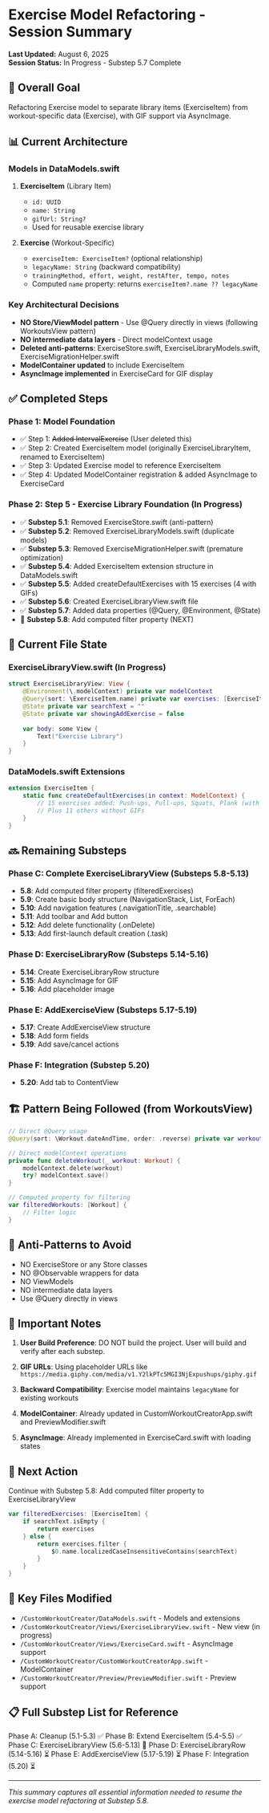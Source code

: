 # Exercise Model Refactoring - Session Summary

**Last Updated:** August 6, 2025  
**Session Status:** In Progress - Substep 5.7 Complete

## 🎯 Overall Goal
Refactoring Exercise model to separate library items (ExerciseItem) from workout-specific data (Exercise), with GIF support via AsyncImage.

## 📊 Current Architecture

### Models in DataModels.swift
1. **ExerciseItem** (Library Item)
   - `id: UUID`
   - `name: String`  
   - `gifUrl: String?`
   - Used for reusable exercise library

2. **Exercise** (Workout-Specific)
   - `exerciseItem: ExerciseItem?` (optional relationship)
   - `legacyName: String` (backward compatibility)
   - `trainingMethod, effort, weight, restAfter, tempo, notes`
   - Computed `name` property: returns `exerciseItem?.name ?? legacyName`

### Key Architectural Decisions
- **NO Store/ViewModel pattern** - Use @Query directly in views (following WorkoutsView pattern)
- **NO intermediate data layers** - Direct modelContext usage
- **Deleted anti-patterns**: ExerciseStore.swift, ExerciseLibraryModels.swift, ExerciseMigrationHelper.swift
- **ModelContainer updated** to include ExerciseItem
- **AsyncImage implemented** in ExerciseCard for GIF display

## ✅ Completed Steps

### Phase 1: Model Foundation
- ✅ Step 1: ~~Added IntervalExercise~~ (User deleted this)
- ✅ Step 2: Created ExerciseItem model (originally ExerciseLibraryItem, renamed to ExerciseItem)
- ✅ Step 3: Updated Exercise model to reference ExerciseItem
- ✅ Step 4: Updated ModelContainer registration & added AsyncImage to ExerciseCard

### Phase 2: Step 5 - Exercise Library Foundation (In Progress)
- ✅ **Substep 5.1**: Removed ExerciseStore.swift (anti-pattern)
- ✅ **Substep 5.2**: Removed ExerciseLibraryModels.swift (duplicate models)
- ✅ **Substep 5.3**: Removed ExerciseMigrationHelper.swift (premature optimization)
- ✅ **Substep 5.4**: Added ExerciseItem extension structure in DataModels.swift
- ✅ **Substep 5.5**: Added createDefaultExercises with 15 exercises (4 with GIFs)
- ✅ **Substep 5.6**: Created ExerciseLibraryView.swift file
- ✅ **Substep 5.7**: Added data properties (@Query, @Environment, @State)
- 🔄 **Substep 5.8**: Add computed filter property (NEXT)

## 📁 Current File State

### ExerciseLibraryView.swift (In Progress)
```swift
struct ExerciseLibraryView: View {
    @Environment(\.modelContext) private var modelContext
    @Query(sort: \ExerciseItem.name) private var exercises: [ExerciseItem]
    @State private var searchText = ""
    @State private var showingAddExercise = false
    
    var body: some View {
        Text("Exercise Library")
    }
}
```

### DataModels.swift Extensions
```swift
extension ExerciseItem {
    static func createDefaultExercises(in context: ModelContext) {
        // 15 exercises added: Push-ups, Pull-ups, Squats, Plank (with GIFs)
        // Plus 11 others without GIFs
    }
}
```

## 🔜 Remaining Substeps

### Phase C: Complete ExerciseLibraryView (Substeps 5.8-5.13)
- **5.8**: Add computed filter property (filteredExercises)
- **5.9**: Create basic body structure (NavigationStack, List, ForEach)
- **5.10**: Add navigation features (.navigationTitle, .searchable)
- **5.11**: Add toolbar and Add button
- **5.12**: Add delete functionality (.onDelete)
- **5.13**: Add first-launch default creation (.task)

### Phase D: ExerciseLibraryRow (Substeps 5.14-5.16)
- **5.14**: Create ExerciseLibraryRow structure
- **5.15**: Add AsyncImage for GIF
- **5.16**: Add placeholder image

### Phase E: AddExerciseView (Substeps 5.17-5.19)
- **5.17**: Create AddExerciseView structure
- **5.18**: Add form fields
- **5.19**: Add save/cancel actions

### Phase F: Integration (Substep 5.20)
- **5.20**: Add tab to ContentView

## 🏗️ Pattern Being Followed (from WorkoutsView)

```swift
// Direct @Query usage
@Query(sort: \Workout.dateAndTime, order: .reverse) private var workouts: [Workout]

// Direct modelContext operations
private func deleteWorkout(_ workout: Workout) {
    modelContext.delete(workout)
    try? modelContext.save()
}

// Computed property for filtering
var filteredWorkouts: [Workout] {
    // Filter logic
}
```

## 🚫 Anti-Patterns to Avoid
- NO ExerciseStore or any Store classes
- NO @Observable wrappers for data
- NO ViewModels
- NO intermediate data layers
- Use @Query directly in views

## 📝 Important Notes

1. **User Build Preference**: DO NOT build the project. User will build and verify after each substep.

2. **GIF URLs**: Using placeholder URLs like `https://media.giphy.com/media/v1.Y2lkPTc5MGI3NjExpushups/giphy.gif`

3. **Backward Compatibility**: Exercise model maintains `legacyName` for existing workouts

4. **ModelContainer**: Already updated in CustomWorkoutCreatorApp.swift and PreviewModifier.swift

5. **AsyncImage**: Already implemented in ExerciseCard.swift with loading states

## 🎯 Next Action
Continue with Substep 5.8: Add computed filter property to ExerciseLibraryView

```swift
var filteredExercises: [ExerciseItem] {
    if searchText.isEmpty {
        return exercises
    } else {
        return exercises.filter { 
            $0.name.localizedCaseInsensitiveContains(searchText) 
        }
    }
}
```

## 🔑 Key Files Modified
- `/CustomWorkoutCreator/DataModels.swift` - Models and extensions
- `/CustomWorkoutCreator/Views/ExerciseLibraryView.swift` - New view (in progress)
- `/CustomWorkoutCreator/Views/ExerciseCard.swift` - AsyncImage support
- `/CustomWorkoutCreator/CustomWorkoutCreatorApp.swift` - ModelContainer
- `/CustomWorkoutCreator/Preview/PreviewModifier.swift` - Preview support

## 📋 Full Substep List for Reference
Phase A: Cleanup (5.1-5.3) ✅
Phase B: Extend ExerciseItem (5.4-5.5) ✅
Phase C: ExerciseLibraryView (5.6-5.13) 🔄
Phase D: ExerciseLibraryRow (5.14-5.16) ⏳
Phase E: AddExerciseView (5.17-5.19) ⏳
Phase F: Integration (5.20) ⏳

---

*This summary captures all essential information needed to resume the exercise model refactoring at Substep 5.8.*
